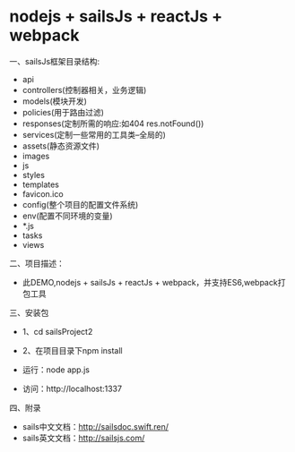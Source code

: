 # nodejs + sailsJs + reactJs + webpack

一、sailsJs框架目录结构:
* api
* controllers(控制器相关，业务逻辑)
* models(模块开发)
* policies(用于路由过滤)
* responses(定制所需的响应:如404 res.notFound())
* services(定制一些常用的工具类–全局的)
* assets(静态资源文件)
* images
* js
* styles
* templates
* favicon.ico
* config(整个项目的配置文件系统)
* env(配置不同环境的变量)
* *.js
* tasks
* views

二、项目描述：
* 此DEMO,nodejs + sailsJs + reactJs + webpack，并支持ES6,webpack打包工具

三、安装包

* 1、cd sailsProject2
* 2、在项目目录下npm install

* 运行：node app.js
* 访问：http://localhost:1337

四、附录
* sails中文文档：http://sailsdoc.swift.ren/
* sails英文文档：http://sailsjs.com/
